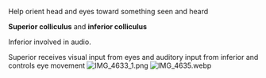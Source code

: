 Help orient head and eyes toward something seen and heard

**Superior colliculus** and **inferior colliculus**

Inferior involved in audio.

Superior receives visual input from eyes and auditory input from inferior and controls eye movement
![IMG\_4633\_1.png](img_4633_1.png)
![IMG\_4635.webp](img_4635.webp)
